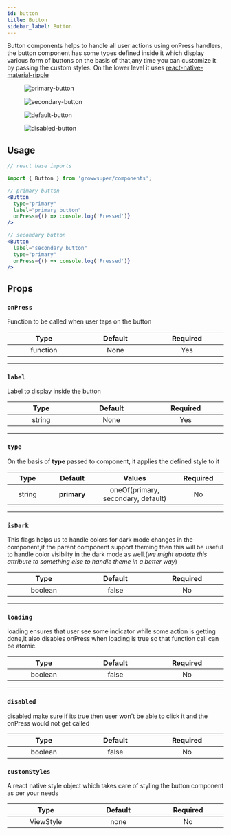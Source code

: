 ```yaml
---
id: button
title: Button
sidebar_label: Button
---
```


Button components helps to handle all user actions using onPress handlers, the button component has some types defined inside it which display various form of buttons on the basis of that,any time you can customize it by passing the custom styles. On the lower level it uses [react-native-material-ripple](https://www.npmjs.com/package/react-native-material-ripple)

<div className="image-horizontal-preview">
    <figure>
      <img src="/static/img/primary-button.png" alt="primary-button" />
    </figure>
    <figure>
      <img src="/static/img/secondary-button.png" alt="secondary-button" />
    </figure>
    <figure>
      <img src="/static/img/default-button.png" alt="default-button" />
    </figure>
    <figure>
      <img src="/static/img/disabled-button.png" alt="disabled-button" />
    </figure>
</div>

## Usage

```jsx
// react base imports

import { Button } from 'growwsuper/components';

// primary button
<Button
  type="primary"
  label="primary button"
  onPress={() => console.log('Pressed')}
/>

// secondary button
<Button
  label="secondary button"
  type="primary"
  onPress={() => console.log('Pressed')}
/>

```

## Props

### `onPress`

Function to be called when user taps on the button

|        Type         |    Default     | Required|
| :-----------------: | :------------: | :------------:
| function <img width="500"/> | None<img width="500"/>| Yes <img width="500"/>

---

### `label`

Label to display inside the button

|        Type         |    Default     | Required|
| :-----------------: | :------------: | :------------:
| string <img width="500"/> | None <img width="500"/>| Yes <img width="500"/>


---

### `type`

On the basis of **type** passed to component, it applies the defined style to it

|        Type         |    Default     |     Values     | Required|
| :-----------------: | :------------: | :------------:   | :------------:
| string <img width="500"/> | **primary** <img width="500"/> |  oneOf(primary, secondary, default) <img width="500"/> | No <img width="500"/>


---

### `isDark`

This flags helps us to handle colors for dark mode changes in the component,if the parent component support theming then this will be useful to handle color visibilty in the dark mode as well.(*we might update this attribute to something else to handle theme in a better way*)

|           Type            |         Default         |        Required        |
| :-----------------------: | :---------------------: | :--------------------: |
| boolean <img width="500"/> | false <img width="500"/> | No <img width="500"/> |

---

### `loading`

loading ensures that user see some indicator while some action is getting done,it also disables onPress when loading is true so that function call can be atomic.

|        Type         |    Default     | Required|
| :-----------------: | :------------: | :------------:
| boolean <img width="500"/> | false <img width="500"/>| No <img width="500"/>

---

### `disabled`

disabled make sure if its true then user won't be able to click it and the onPress would not get called

|        Type         |    Default     | Required
| :-----------------: | :------------: | :------------:
| boolean <img width="500"/> | false <img width="500"/>| No <img width="500"/>


### `customStyles`

A react native style object which takes care of styling the button component as per your needs

|        Type         |    Default     | Required
| :-----------------: | :------------: | :------------:
| ViewStyle <img width="500"/> | none <img width="500"/>| No <img width="500"/>

